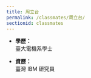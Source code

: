 ```yaml
---
title: 周立台
permalink: /classmates/周立台/
sectionid: classmates
---
```


- **學歷：**<br />
  臺大電機系學士

- **資歷：**<br />
  臺灣 IBM 研究員

